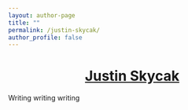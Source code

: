 ```yaml
---
layout: author-page
title: ""
permalink: /justin-skycak/
author_profile: false
---
```


# [<center>Justin Skycak</center>](#top)

<div style="width:100%; max-width:800px; margin:auto">  
    
Writing writing writing

</div>
